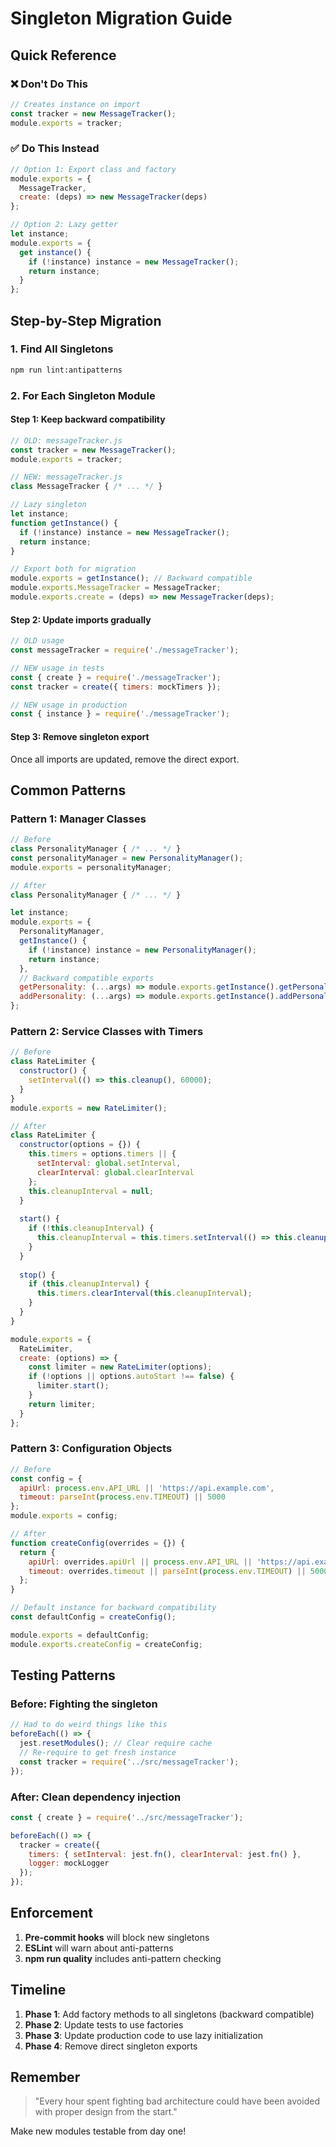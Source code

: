 # Singleton Migration Guide

## Quick Reference

### ❌ Don't Do This
```javascript
// Creates instance on import
const tracker = new MessageTracker();
module.exports = tracker;
```

### ✅ Do This Instead
```javascript
// Option 1: Export class and factory
module.exports = {
  MessageTracker,
  create: (deps) => new MessageTracker(deps)
};

// Option 2: Lazy getter
let instance;
module.exports = {
  get instance() {
    if (!instance) instance = new MessageTracker();
    return instance;
  }
};
```

## Step-by-Step Migration

### 1. Find All Singletons
```bash
npm run lint:antipatterns
```

### 2. For Each Singleton Module

#### Step 1: Keep backward compatibility
```javascript
// OLD: messageTracker.js
const tracker = new MessageTracker();
module.exports = tracker;

// NEW: messageTracker.js  
class MessageTracker { /* ... */ }

// Lazy singleton
let instance;
function getInstance() {
  if (!instance) instance = new MessageTracker();
  return instance;
}

// Export both for migration
module.exports = getInstance(); // Backward compatible
module.exports.MessageTracker = MessageTracker;
module.exports.create = (deps) => new MessageTracker(deps);
```

#### Step 2: Update imports gradually
```javascript
// OLD usage
const messageTracker = require('./messageTracker');

// NEW usage in tests
const { create } = require('./messageTracker');
const tracker = create({ timers: mockTimers });

// NEW usage in production
const { instance } = require('./messageTracker');
```

#### Step 3: Remove singleton export
Once all imports are updated, remove the direct export.

## Common Patterns

### Pattern 1: Manager Classes
```javascript
// Before
class PersonalityManager { /* ... */ }
const personalityManager = new PersonalityManager();
module.exports = personalityManager;

// After
class PersonalityManager { /* ... */ }

let instance;
module.exports = {
  PersonalityManager,
  getInstance() {
    if (!instance) instance = new PersonalityManager();
    return instance;
  },
  // Backward compatible exports
  getPersonality: (...args) => module.exports.getInstance().getPersonality(...args),
  addPersonality: (...args) => module.exports.getInstance().addPersonality(...args),
};
```

### Pattern 2: Service Classes with Timers
```javascript
// Before
class RateLimiter {
  constructor() {
    setInterval(() => this.cleanup(), 60000);
  }
}
module.exports = new RateLimiter();

// After  
class RateLimiter {
  constructor(options = {}) {
    this.timers = options.timers || {
      setInterval: global.setInterval,
      clearInterval: global.clearInterval
    };
    this.cleanupInterval = null;
  }
  
  start() {
    if (!this.cleanupInterval) {
      this.cleanupInterval = this.timers.setInterval(() => this.cleanup(), 60000);
    }
  }
  
  stop() {
    if (this.cleanupInterval) {
      this.timers.clearInterval(this.cleanupInterval);
    }
  }
}

module.exports = {
  RateLimiter,
  create: (options) => {
    const limiter = new RateLimiter(options);
    if (!options || options.autoStart !== false) {
      limiter.start();
    }
    return limiter;
  }
};
```

### Pattern 3: Configuration Objects
```javascript
// Before
const config = {
  apiUrl: process.env.API_URL || 'https://api.example.com',
  timeout: parseInt(process.env.TIMEOUT) || 5000
};
module.exports = config;

// After
function createConfig(overrides = {}) {
  return {
    apiUrl: overrides.apiUrl || process.env.API_URL || 'https://api.example.com',
    timeout: overrides.timeout || parseInt(process.env.TIMEOUT) || 5000
  };
}

// Default instance for backward compatibility
const defaultConfig = createConfig();

module.exports = defaultConfig;
module.exports.createConfig = createConfig;
```

## Testing Patterns

### Before: Fighting the singleton
```javascript
// Had to do weird things like this
beforeEach(() => {
  jest.resetModules(); // Clear require cache
  // Re-require to get fresh instance
  const tracker = require('../src/messageTracker');
});
```

### After: Clean dependency injection
```javascript
const { create } = require('../src/messageTracker');

beforeEach(() => {
  tracker = create({
    timers: { setInterval: jest.fn(), clearInterval: jest.fn() },
    logger: mockLogger
  });
});
```

## Enforcement

1. **Pre-commit hooks** will block new singletons
2. **ESLint** will warn about anti-patterns
3. **npm run quality** includes anti-pattern checking

## Timeline

1. **Phase 1**: Add factory methods to all singletons (backward compatible)
2. **Phase 2**: Update tests to use factories
3. **Phase 3**: Update production code to use lazy initialization
4. **Phase 4**: Remove direct singleton exports

## Remember

> "Every hour spent fighting bad architecture could have been avoided with proper design from the start."

Make new modules testable from day one!
